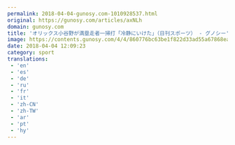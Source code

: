 ```yaml
---
permalink: 2018-04-04-gunosy.com-1010928537.html
original: https://gunosy.com/articles/axNLh
domain: gunosy.com
title: 'オリックス小谷野が満塁走者一掃打「冷静にいけた」（日刊スポーツ） - グノシー'
image: https://contents.gunosy.com/4/4/860776bc63be1f822d33ad55a67868ea_content.jpg
date: 2018-04-04 12:09:23
category: sport
translations: 
 - 'en'
 - 'es'
 - 'de'
 - 'ru'
 - 'fr'
 - 'it'
 - 'zh-CN'
 - 'zh-TW'
 - 'ar'
 - 'pt'
 - 'hy'
---
```


